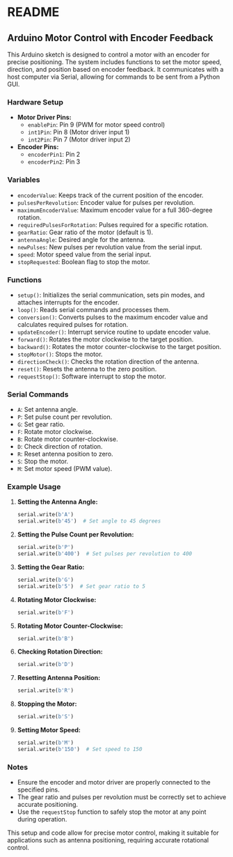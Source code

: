 # README

## Arduino Motor Control with Encoder Feedback

This Arduino sketch is designed to control a motor with an encoder for precise positioning. The system includes functions to set the motor speed, direction, and position based on encoder feedback. 
It communicates with a host computer via Serial, allowing for commands to be sent from a Python GUI.

### Hardware Setup

- **Motor Driver Pins:**
  - `enablePin`: Pin 9 (PWM for motor speed control)
  - `int1Pin`: Pin 8 (Motor driver input 1)
  - `int2Pin`: Pin 7 (Motor driver input 2)
- **Encoder Pins:**
  - `encoderPin1`: Pin 2
  - `encoderPin2`: Pin 3

### Variables

- `encoderValue`: Keeps track of the current position of the encoder.
- `pulsesPerRevolution`: Encoder value for pulses per revolution.
- `maximumEncoderValue`: Maximum encoder value for a full 360-degree rotation.
- `requiredPulsesForRotation`: Pulses required for a specific rotation.
- `gearRatio`: Gear ratio of the motor (default is 1).
- `antennaAngle`: Desired angle for the antenna.
- `newPulses`: New pulses per revolution value from the serial input.
- `speed`: Motor speed value from the serial input.
- `stopRequested`: Boolean flag to stop the motor.

### Functions

- `setup()`: Initializes the serial communication, sets pin modes, and attaches interrupts for the encoder.
- `loop()`: Reads serial commands and processes them.
- `conversion()`: Converts pulses to the maximum encoder value and calculates required pulses for rotation.
- `updateEncoder()`: Interrupt service routine to update encoder value.
- `forward()`: Rotates the motor clockwise to the target position.
- `backward()`: Rotates the motor counter-clockwise to the target position.
- `stopMotor()`: Stops the motor.
- `directionCheck()`: Checks the rotation direction of the antenna.
- `reset()`: Resets the antenna to the zero position.
- `requestStop()`: Software interrupt to stop the motor.

### Serial Commands

- `A`: Set antenna angle.
- `P`: Set pulse count per revolution.
- `G`: Set gear ratio.
- `F`: Rotate motor clockwise.
- `B`: Rotate motor counter-clockwise.
- `D`: Check direction of rotation.
- `R`: Reset antenna position to zero.
- `S`: Stop the motor.
- `M`: Set motor speed (PWM value).

### Example Usage

1. **Setting the Antenna Angle:**
   ```python
   serial.write(b'A')
   serial.write(b'45')  # Set angle to 45 degrees
   ```

2. **Setting the Pulse Count per Revolution:**
   ```python
   serial.write(b'P')
   serial.write(b'400')  # Set pulses per revolution to 400
   ```

3. **Setting the Gear Ratio:**
   ```python
   serial.write(b'G')
   serial.write(b'5')  # Set gear ratio to 5
   ```

4. **Rotating Motor Clockwise:**
   ```python
   serial.write(b'F')
   ```

5. **Rotating Motor Counter-Clockwise:**
   ```python
   serial.write(b'B')
   ```

6. **Checking Rotation Direction:**
   ```python
   serial.write(b'D')
   ```

7. **Resetting Antenna Position:**
   ```python
   serial.write(b'R')
   ```

8. **Stopping the Motor:**
   ```python
   serial.write(b'S')
   ```

9. **Setting Motor Speed:**
   ```python
   serial.write(b'M')
   serial.write(b'150')  # Set speed to 150
   ```

### Notes

- Ensure the encoder and motor driver are properly connected to the specified pins.
- The gear ratio and pulses per revolution must be correctly set to achieve accurate positioning.
- Use the `requestStop` function to safely stop the motor at any point during operation.

This setup and code allow for precise motor control, making it suitable for applications such as antenna positioning, requiring accurate rotational control.
